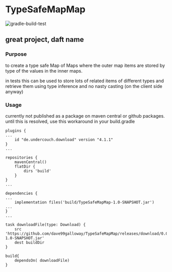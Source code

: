 # TypeSafeMapMap

![gradle-build-test](https://github.com/dave99galloway/TypeSafeMapMap/workflows/gradle-build-test/badge.svg)
## great project, daft name

### Purpose
to create a type safe Map of Maps where the outer map items are stored by type of the values in the inner maps.

in tests this can be used to store lots of related items of different types and retrieve them using type inference and no nasty casting (on the client side anyway)

### Usage 
currently not published as a package on maven central or github packages. until this is resolved, use this workaround in your build.gradle

```$groovy
plugins {
...
    id "de.undercouch.download" version "4.1.1"
}
...

repositories {
    mavenCentral()
    flatDir {
        dirs 'build'
    }
}
...

dependencies {
...
    implementation files('build/TypeSafeMapMap-1.0-SNAPSHOT.jar')
...
}
...

task downloadFile(type: Download) {
    src 'https://github.com/dave99galloway/TypeSafeMapMap/releases/download/0.0.4/TypeSafeMapMap-1.0-SNAPSHOT.jar'
    dest buildDir
}

build{
    dependsOn( downloadFile)
}
```